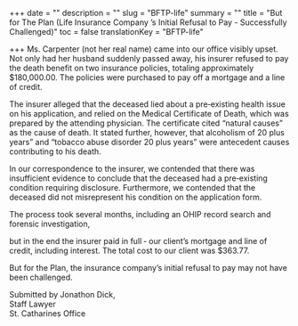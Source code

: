 +++
date = ""
description = ""
slug = "BFTP-life"
summary = ""
title = "But for The Plan (Life Insurance Company ’s Initial Refusal to Pay - Successfully Challenged)"
toc = false
translationKey = "BFTP-life"

+++
Ms. Carpenter (not her real name) came into our office visibly upset. Not only had her husband suddenly passed away, his insurer refused to pay the death benefit on two insurance policies, totaling approximately $180,000.00. The policies were purchased to pay off a mortgage and a line of credit.

The insurer alleged that the deceased lied about a pre‐existing health issue on his application, and relied on the Medical Certificate of Death, which was prepared by the attending physician. The certificate cited “natural causes” as the cause of death. It stated further, however, that alcoholism of 20 plus years” and “tobacco abuse disorder 20 plus years” were antecedent causes contributing to his death.

In our correspondence to the insurer, we contended that there was insufficient evidence to conclude that the deceased had a pre‐existing condition requiring disclosure. Furthermore, we contended that the deceased did not misrepresent his condition on the application form.

The process took several months, including an OHIP record search and forensic investigation,

but in the end the insurer paid in full ‐ our client’s mortgage and line of credit, including interest. The total cost to our client was $363.77.

But for the Plan, the insurance company’s initial refusal to pay may not have been challenged.

Submitted by Jonathon Dick,  
Staff Lawyer  
St. Catharines Office